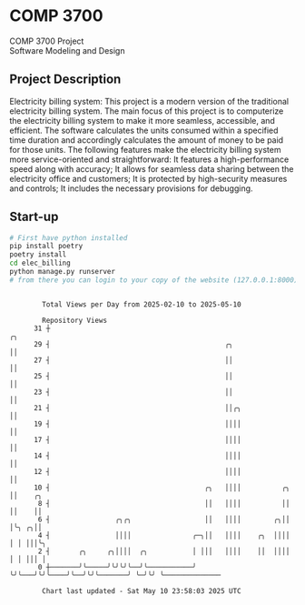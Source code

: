 # COMP 3700
COMP 3700 Project  
Software Modeling and Design
## Project Description
Electricity billing system: This project is a modern version of the traditional electricity billing system. The main focus of this project is to computerize the electricity billing system to make it more seamless, accessible, and efficient. The software calculates the units consumed within a specified time duration and accordingly calculates the amount of money to be paid for those units. The following features make the electricity billing system more service-oriented and straightforward: It features a high-performance speed along with accuracy; It allows for seamless data sharing between the electricity office and customers; It is protected by high-security measures and controls; It includes the necessary provisions for debugging.

## Start-up
```bash
# First have python installed
pip install poetry
poetry install
cd elec_billing
python manage.py runserver
# from there you can login to your copy of the website (127.0.0.1:8000), default creds are admin/admin
```

```

        Total Views per Day from 2025-02-10 to 2025-05-10

        Repository Views
      31 ┼                                                                  ╭╮
      29 ┤                                           ╭╮                     ││
      27 ┤                                           ││                     ││
      25 ┤                                           ││                     ││
      23 ┤                                           ││                     ││
      21 ┤                                           ││╭╮                   ││
      19 ┤                                           ││││                   ││
      17 ┤                                           ││││                   ││
      14 ┤                                           ││││                   ││
      12 ┤                                           ││││                   ││
      10 ┤                                      ╭╮   ││││          ╭╮       ││    ╭╮
       8 ┤                                      ││   ││││          ││       ││    ││
       6 ┤                ╭╮╭╮                  ││   ││││        ╭╮││       │╰╮ ╭╮││
       4 ┤                ││││               ╭─╮││   ││││    ╭╮  ││││       │ │ │││╰╮
       2 ┤       ╭╮     ╭╮││││  ╭╮           │ │││   ││││    ││  ││││       │ │ │││ │
       0 ┼───────╯╰─────╯╰╯╰╯╰──╯╰───────────╯ ╰╯╰───╯╰╯╰────╯╰──╯╰╯╰───────╯ ╰─╯╰╯ ╰──────────────

        Chart last updated - Sat May 10 23:58:03 2025 UTC
        
```
